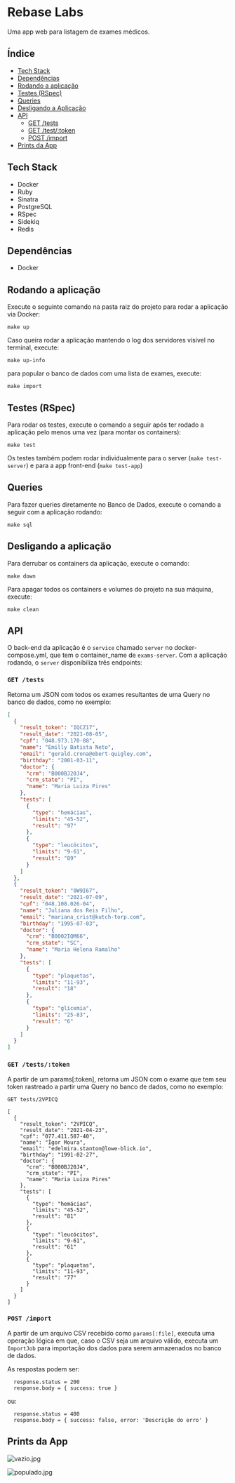 # Rebase Labs

Uma app web para listagem de exames médicos.

## Índice

- [Tech Stack](#tech-stack)
- [Dependências](#dependências)
- [Rodando a aplicação](#rodando-a-aplicação)
- [Testes (RSpec)](#testes-rspec)
- [Queries](#queries)
- [Desligando a Aplicação](#desligando-a-aplicação)
- [API](#api)
  - [GET /tests](#get-tests)
  - [GET /test/:token](#get-teststoken)
  - [POST /import](#post-import)
- [Prints da App](#imagens)


## Tech Stack

* Docker
* Ruby
* Sinatra
* PostgreSQL
* RSpec
* Sidekiq
* Redis

## Dependências

* Docker


## Rodando a aplicação

Execute o seguinte comando na pasta raiz do projeto para rodar a aplicação via Docker:

```
make up
```

Caso queira rodar a aplicação mantendo o log dos servidores visível no terminal, execute:

```
make up-info
```

para popular o banco de dados com uma lista de exames, execute:

```
make import
```


## Testes (RSpec)

Para rodar os testes, execute o comando a seguir após ter rodado a aplicação pelo menos uma vez (para montar os containers):

```
make test
```

Os testes também podem rodar individualmente para o server (```make test-server```) e para a app front-end (```make test-app```)


## Queries

Para fazer queries diretamente no Banco de Dados, execute o comando a seguir com a aplicação rodando:

```
make sql
```


## Desligando a aplicação

Para derrubar os containers da aplicação, execute o comando:

```
make down
```

Para apagar todos os containers e volumes do projeto na sua máquina, execute:

```
make clean
```


## API

O back-end da aplicação é o ```service``` chamado ```server``` no docker-compose.yml, que tem o container_name de ```exams-server```. Com a aplicação rodando, o ```server``` disponibiliza três endpoints:

### ```GET /tests```

Retorna um JSON com todos os exames resultantes de uma Query no banco de dados, como no exemplo:

```json
[
  {
    "result_token": "IQCZ17",
    "result_date": "2021-08-05",
    "cpf": "048.973.170-88",
    "name": "Emilly Batista Neto",
    "email": "gerald.crona@ebert-quigley.com",
    "birthday": "2001-03-11",
    "doctor": {
      "crm": "B000BJ20J4",
      "crm_state": "PI",
      "name": "Maria Luiza Pires"
    },
    "tests": [
      {
        "type": "hemácias",
        "limits": "45-52",
        "result": "97"
      },
      {
        "type": "leucócitos",
        "limits": "9-61",
        "result": "89"
      }
    ]
  },
  {
    "result_token": "0W9I67",
    "result_date": "2021-07-09",
    "cpf": "048.108.026-04",
    "name": "Juliana dos Reis Filho",
    "email": "mariana_crist@kutch-torp.com",
    "birthday": "1995-07-03",
    "doctor": {
      "crm": "B0002IQM66",
      "crm_state": "SC",
      "name": "Maria Helena Ramalho"
    },
    "tests": [
      {
        "type": "plaquetas",
        "limits": "11-93",
        "result": "18"
      },
      {
        "type": "glicemia",
        "limits": "25-83",
        "result": "6"
      }
    ]
  }
]
```

### ```GET /tests/:token```

A partir de um params[:token], retorna um JSON com o exame que tem seu token rastreado a partir uma Query no banco de dados, como no exemplo:

```
GET tests/2VPICQ

[
  {
    "result_token": "2VPICQ",
    "result_date": "2021-04-23",
    "cpf": "077.411.587-40",
    "name": "Ígor Moura",
    "email": "edelmira.stanton@lowe-blick.io",
    "birthday": "1991-02-27",
    "doctor": {
      "crm": "B000BJ20J4",
      "crm_state": "PI",
      "name": "Maria Luiza Pires"
    },
    "tests": [
      {
        "type": "hemácias",
        "limits": "45-52",
        "result": "81"
      },
      {
        "type": "leucócitos",
        "limits": "9-61",
        "result": "61"
      },
      {
        "type": "plaquetas",
        "limits": "11-93",
        "result": "77"
      }
    ]
  }
]
```

### ```POST /import```

A partir de um arquivo CSV recebido como ```params[:file]```, executa uma operação lógica em que, caso o CSV seja um arquivo válido, executa um ```ImportJob``` para importação dos dados para serem armazenados no banco de dados.

As respostas podem ser:

```
  response.status = 200
  response.body = { success: true }
```

ou:

```
  response.status = 400
  response.body = { success: false, error: 'Descrição do erro' }
```

## Prints da App

![vazio.jpg](https://raw.githubusercontent.com/angelomaia/angelomaia.github.io/master/images/Screenshot%20from%202024-08-14%2021-43-55.png)


![populado.jpg](https://raw.githubusercontent.com/angelomaia/angelomaia.github.io/master/images/Screenshot%20from%202024-08-14%2021-44-06.png)